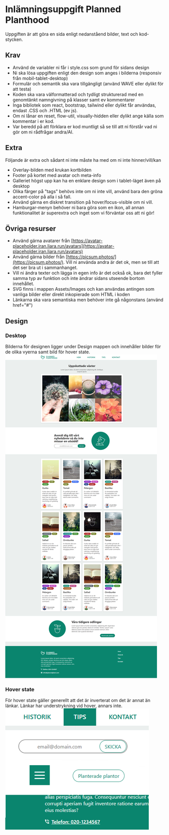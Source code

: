 # Inlämningsuppgift Planned Planthood

Uppgiften är att göra en sida enligt nedanståend bilder, text och kod-stycken.<br>

## Krav

- Använd de variabler ni får i style.css som grund för sidans design
- Ni ska lösa uppgiften enligt den design som anges i bilderna (responsiv från mobil-tablet-desktop)
- Formulär och semantik ska vara tillgängligt (använd WAVE eller dylikt för att testa)
- Koden ska vara välformatterad och tydligt strukturerad med en genomtänkt namngivning på klasser samt ev kommentarer
- Inga bibliotek som react, bootstrap, tailwind eller dylikt får användas, endast .CSS och .HTML (ev js).
- Om ni lånar en reset, flow-util, visually-hidden eller dylikt ange källa som kommentar i er kod.
- Var beredd på att förklara er kod muntligt så se till att ni förstår vad ni gör om ni rådfrågar andra/AI.

## Extra

Följande är extra och sådant ni inte måste ha med om ni inte hinner/vill/kan

- Overlay-bilden med krukan kortbilden
- Footer på kortet med avatar och meta-info
- Galleriet högst upp kan ha en enklare design som i tablet-läget även på desktop
- Olika färger på "tags" behövs inte om ni inte vill, använd bara den gröna accent-color på alla i så fall.
- Använd gärna en diskret transition på hover/focus-visible om ni vill.
- Hamburgar-menyn behöver ni bara göra som en ikon, all annan funktionalitet är superextra och inget som vi förväntar oss att ni gör!

## Övriga resurser

- Använd gärna avatarer från [https://avatar-placeholder.iran.liara.run/avatars](https://avatar-placeholder.iran.liara.run/avatars)
- Använd gärna bilder från [https://picsum.photos/](https://picsum.photos/). Vill ni använda andra är det ok, men se till att det ser bra ut i sammanhanget.
- Vill ni ändra texter och lägga in egen info är det också ok, bara det fyller samma typ av funktion och inte ändrar sidans utseende bortom innehållet.
- SVG finns i mappen Assets/Images och kan användas antingen som vanliga bilder eller direkt inkopierade som HTML i koden
- Länkarna ska vara semantiska men behöver inte gå någonstans (använd href="#")

## Design
### Desktop
Bilderna för designen ligger under Design mappen och innehåller bilder för de olika vyerna samt bild för hover state.<br>
![Design Desktop](/Design/PlannedPlanthood-Desktop.png)

### Hover state
För hover state gäller generellt att det är inverterat om det är annat än länkar. Länkar har understrykning vid hover, annars inte.<br>
![Hover States](/Design/PlannedPlanthood-Hover.png)
